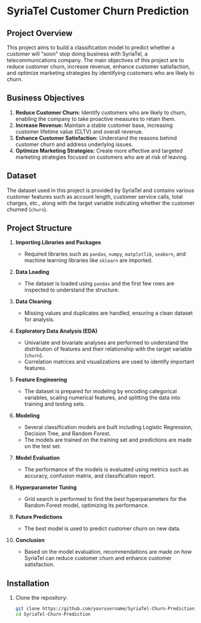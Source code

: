 # SyriaTel Customer Churn Prediction

## Project Overview

This project aims to build a classification model to predict whether a customer will "soon" stop doing business with SyriaTel, a telecommunications company. The main objectives of this project are to reduce customer churn, increase revenue, enhance customer satisfaction, and optimize marketing strategies by identifying customers who are likely to churn.

## Business Objectives

1. **Reduce Customer Churn:** Identify customers who are likely to churn, enabling the company to take proactive measures to retain them.
2. **Increase Revenue:** Maintain a stable customer base, increasing customer lifetime value (CLTV) and overall revenue.
3. **Enhance Customer Satisfaction:** Understand the reasons behind customer churn and address underlying issues.
4. **Optimize Marketing Strategies:** Create more effective and targeted marketing strategies focused on customers who are at risk of leaving.

## Dataset

The dataset used in this project is provided by SyriaTel and contains various customer features such as account length, customer service calls, total charges, etc., along with the target variable indicating whether the customer churned (`churn`).

## Project Structure

1. **Importing Libraries and Packages**
    - Required libraries such as `pandas`, `numpy`, `matplotlib`, `seaborn`, and machine learning libraries like `sklearn` are imported.

2. **Data Loading**
    - The dataset is loaded using `pandas` and the first few rows are inspected to understand the structure.

3. **Data Cleaning**
    - Missing values and duplicates are handled, ensuring a clean dataset for analysis.

4. **Exploratory Data Analysis (EDA)**
    - Univariate and bivariate analyses are performed to understand the distribution of features and their relationship with the target variable (`churn`).
    - Correlation matrices and visualizations are used to identify important features.

5. **Feature Engineering**
    - The dataset is prepared for modeling by encoding categorical variables, scaling numerical features, and splitting the data into training and testing sets.

6. **Modeling**
    - Several classification models are built including Logistic Regression, Decision Tree, and Random Forest.
    - The models are trained on the training set and predictions are made on the test set.

7. **Model Evaluation**
    - The performance of the models is evaluated using metrics such as accuracy, confusion matrix, and classification report.

8. **Hyperparameter Tuning**
    - Grid search is performed to find the best hyperparameters for the Random Forest model, optimizing its performance.

9. **Future Predictions**
    - The best model is used to predict customer churn on new data.

10. **Conclusion**
    - Based on the model evaluation, recommendations are made on how SyriaTel can reduce customer churn and enhance customer satisfaction.

## Installation

1. Clone the repository:
   ```bash
   git clone https://github.com/yourusername/SyriaTel-Churn-Prediction.git
   cd SyriaTel-Churn-Prediction

